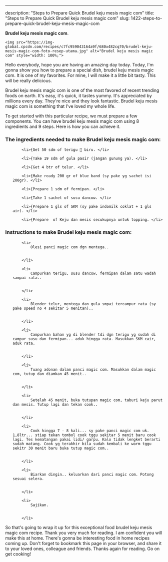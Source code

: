 ---
description: "Steps to Prepare Quick Brudel keju mesis magic com"
title: "Steps to Prepare Quick Brudel keju mesis magic com"
slug: 1422-steps-to-prepare-quick-brudel-keju-mesis-magic-com

<p>
	<strong>Brudel keju mesis magic com</strong>. 
	
</p>
<p>
	
	<img src="https://img-global.cpcdn.com/recipes/c7fc959043164a9f/680x482cq70/brudel-keju-mesis-magic-com-foto-resep-utama.jpg" alt="Brudel keju mesis magic com" style="width: 100%;">
	
	
</p>
<p>
	Hello everybody, hope you are having an amazing day today. Today, I'm gonna show you how to prepare a special dish, brudel keju mesis magic com. It is one of my favorites. For mine, I will make it a little bit tasty. This will be really delicious.
</p>
	
<p>
	
</p>
<p>
	Brudel keju mesis magic com is one of the most favored of recent trending foods on earth. It's easy, it's quick, it tastes yummy. It's appreciated by millions every day. They're nice and they look fantastic. Brudel keju mesis magic com is something that I've loved my whole life.
</p>

<p>
To get started with this particular recipe, we must prepare a few components. You can have brudel keju mesis magic com using 8 ingredients and 9 steps. Here is how you can achieve it.
</p>

<h3>The ingredients needed to make Brudel keju mesis magic com:</h3>

<ol>
	
		<li>{Get 50 sdm of terigu 🔼 biru. </li>
	
		<li>{Take 19 sdm of gula pasir (jangan gunung ya). </li>
	
		<li>{Get 4 btr of telur. </li>
	
		<li>{Make ready 200 gr of blue band (sy pake yg sachet isi 200gr). </li>
	
		<li>{Prepare 1 sdm of fermipan. </li>
	
		<li>{Take 1 sachet of susu dancow. </li>
	
		<li>{Prepare 1 gls of SKM (sy pake indomilk coklat + 1 gls air). </li>
	
		<li>{Prepare  of Keju dan mesis secukupnya untuk topping. </li>
	
</ol>
<p>
	
</p>

<h3>Instructions to make Brudel keju mesis magic com:</h3>

<ol>
	
		<li>
			Olesi panci magic com dgn mentega..
			
			
		</li>
	
		<li>
			Campurkan terigu, susu dancow, fermipan dalam satu wadah sampai rata..
			
			
		</li>
	
		<li>
			Blender telur, mentega dan gula smpai tercampur rata (sy pake speed no 4 sekitar 5 menitan)..
			
			
		</li>
	
		<li>
			Campurkan bahan yg di blender tdi dgn terigu yg sudah di campur susu dan fermipan... aduk hingga rata. Masukkan SKM cair, aduk rata.
			
			
		</li>
	
		<li>
			Tuang adonan dalam panci magic com. Masukkan dalam magic com, tutup dan diamkan 45 menit..
			
			
		</li>
	
		<li>
			Setelah 45 menit, buka tutupan magic com, taburi keju parut dan mesis. Tutup lagi dan tekan cook..
			
			
		</li>
	
		<li>
			Cook hingga 7 - 8 kali... sy pake panci magic com uk. 1,8ltr... stiap tekan tombol cook tggu sekitar 5 menit baru cook lagi. Tes kematangan pakai lidi/ garpu. Kalo tidak lengket berarti sudah matang. Cook yg terakhir bila sudah kembali ke warm tggu sekitr 30 menit baru buka tutup magic com..
			
			
		</li>
	
		<li>
			Biarkan dingin.. keluarkan dari panci magic com. Potong sesuai selera.
			
			
		</li>
	
		<li>
			Sajikan.
			
			
		</li>
	
</ol>

<p>
	
</p>

<p>
	So that's going to wrap it up for this exceptional food brudel keju mesis magic com recipe. Thank you very much for reading. I am confident you will make this at home. There's gonna be interesting food in home recipes coming up. Don't forget to bookmark this page in your browser, and share it to your loved ones, colleague and friends. Thanks again for reading. Go on get cooking!
</p>
